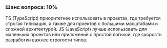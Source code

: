 ### Шанс вопроса: 10%

TS (TypeScript) приоритетнее использовать в проектах, где требуется строгая типизация, а также для проектов с большими масштабами и сложной архитектурой. JS (JavaScript) лучше использовать для маленьких проектов или приложений с простой логикой, где скорость разработки важнее строгости типов.